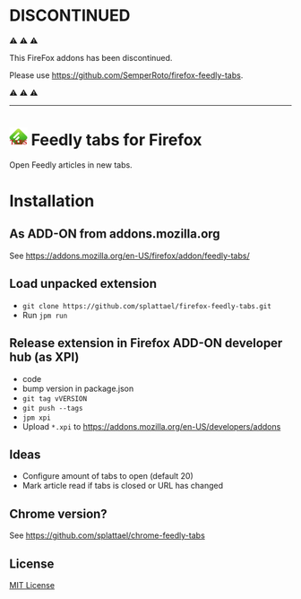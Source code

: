 # DISCONTINUED

:warning: :warning: :warning:

This FireFox addons has been discontinued.

Please use https://github.com/SemperRoto/firefox-feedly-tabs.

:warning: :warning: :warning:

---

# ![Feedly tabs icon](data/images/icon-32.png) Feedly tabs for Firefox

Open Feedly articles in new tabs.

# Installation

## As ADD-ON from addons.mozilla.org

See https://addons.mozilla.org/en-US/firefox/addon/feedly-tabs/

## Load unpacked extension

* `git clone https://github.com/splattael/firefox-feedly-tabs.git`
* Run `jpm run`

## Release extension in Firefox ADD-ON developer hub (as XPI)

* code
* bump version in package.json
* `git tag vVERSION`
* `git push --tags`
* `jpm xpi`
* Upload `*.xpi` to https://addons.mozilla.org/en-US/developers/addons

## Ideas

* Configure amount of tabs to open (default 20)
* Mark article read if tabs is closed or URL has changed

## Chrome version?

See https://github.com/splattael/chrome-feedly-tabs

## License

[MIT License](LICENSE.txt)
